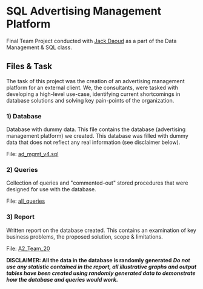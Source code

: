 # SQL Advertising Management Platform
Final Team Project conducted with [Jack Daoud](https://github.com/JackDaoud) as a part of the Data Management & SQL class. 

## Files & Task
The task of this project was the creation of an advertising management platform for an external client. We, the consultants, were tasked with developing a high-level use-case, identifying current shortcomings in database solutions and solving key pain-points of the organization. 

### 1) Database 
Database with dummy data. This file contains the database (advertising management platform) we created. This database was filled with dummy data that does not reflect any real information (see disclaimer below).  

File: [ad_mgmt_v4.sql](https://github.com/maxlembke/SQL_Advertising_Management_Platform/blob/main/ad_mgmt_v4.sql)

### 2) Queries 
Collection of queries and "commented-out" stored procedures that were designed for use with the database.

File: [all_queries](https://github.com/maxlembke/SQL_Advertising_Management_Platform/blob/main/all_queries.sql)

### 3) Report 
Written report on the database created. This contains an examination of key business problems, the proposed solution, scope & limitations.

File: [A2_Team_20](https://github.com/maxlembke/SQL_Advertising_Management_Platform/blob/main/A2_Team_20.pdf)

**DISCLAIMER: All the data in the database is randomly generated**
***Do not use any statistic contained in the report, all illustrative graphs and output tables have been created using randomly generated data to demonstrate how the database and queries would work.***
